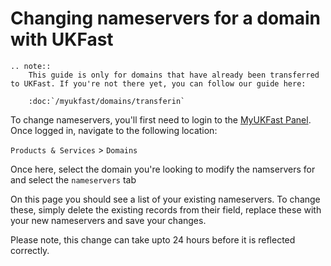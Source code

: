 # Changing nameservers for a domain with UKFast

```eval_rst
.. note::
    This guide is only for domains that have already been transferred to UKFast. If you're not there yet, you can follow our guide here:

    :doc:`/myukfast/domains/transferin`
```

To change nameservers, you'll first need to login to the [MyUKFast Panel](https://my.ukfast.co.uk). Once logged in, navigate to the following location:

`Products & Services` > `Domains`

Once here, select the domain you're looking to modify the namservers for and select the `nameservers` tab

On this page you should see a list of your existing nameservers. To change these, simply delete the existing records from their field, replace these with your new nameservers and save your changes.

Please note, this change can take upto 24 hours before it is reflected correctly.
